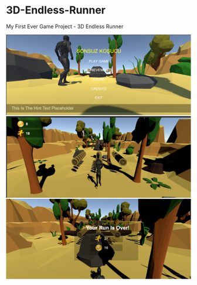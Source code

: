 # 3D-Endless-Runner
My First Ever Game Project - 3D Endless Runner

![img alt](https://github.com/PowerFish1/3D-Endless-Runner/blob/main/Images/main-menu.png)
![img alt](https://github.com/PowerFish1/3D-Endless-Runner/blob/main/Images/in-game.png)
![img alt](https://github.com/PowerFish1/3D-Endless-Runner/blob/main/Images/end-game.png)
